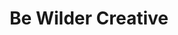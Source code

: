 ---
title:  "Be Wilder Creative"
text: "An all-women studio who strives to provide beautiful, accessible, and functional 
design solutions."
---